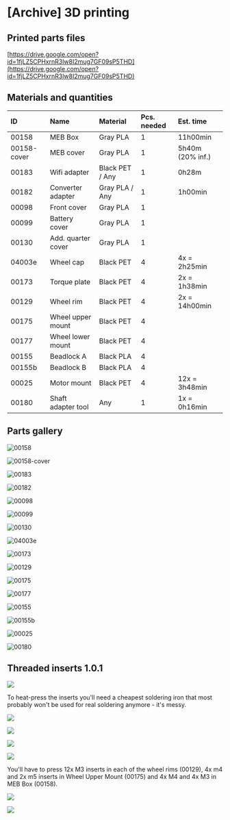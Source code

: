 # \[Archive\] 3D printing

## Printed parts files

[https://drive.google.com/open?id=1fjLZ5CPHxrnR3lw8I2mug7GF09sP5THD](https://drive.google.com/open?id=1fjLZ5CPHxrnR3lw8I2mug7GF09sP5THD)

## Materials and quantities

| ID | Name | Material | Pcs. needed | Est. time |
| :--- | :--- | :--- | :--- | :--- |
| 00158 | MEB Box | Gray PLA | 1 | 11h00min |
| 00158-cover | MEB cover | Gray PLA | 1 | 5h40m \(20% inf.\) |
| 00183 | Wifi adapter | Black PET / Any | 1 | 0h28m |
| 00182 | Converter adapter | Gray PLA / Any | 1 | 1h00min |
| 00098 | Front cover | Gray PLA | 1 |  |
| 00099 | Battery cover | Gray PLA | 1 |  |
| 00130 | Add. quarter cover | Gray PLA | 1 |  |
| 04003e | Wheel cap | Black PET | 4 | 4x = 2h25min |
| 00173 | Torque plate | Black PET | 4 | 2x = 1h38min |
| 00129 | Wheel rim | Black PET | 4 | 2x = 14h00min |
| 00175 | Wheel upper mount | Black PET | 4 |  |
| 00177 | Wheel lower mount | Black PET | 4 |  |
| 00155 | Beadlock A | Black PLA | 4 |  |
| 00155b | Beadlock B | Black PLA | 4 |  |
| 00025 | Motor mount | Black PET | 4 | 12x = 3h48min |
| 00180 | Shaft adapter tool | Any | 1 | 1x = 0h16min |

## Parts gallery

![00158](../.gitbook/assets/00158.jpg)

![00158-cover](../.gitbook/assets/00158-cover.jpg)

![00183](../.gitbook/assets/00183.jpg)

![00182](../.gitbook/assets/00182.jpg)

![00098](../.gitbook/assets/00098.jpg)

![00099](../.gitbook/assets/00099.jpg)

![00130](../.gitbook/assets/00130.jpg)

![04003e](../.gitbook/assets/04003e.jpg)

![00173](../.gitbook/assets/00173.jpg)

![00129](../.gitbook/assets/00129.jpg)

![00175](../.gitbook/assets/00175.jpg)

![00177](../.gitbook/assets/00177.jpg)

![00155](../.gitbook/assets/00155.jpg)

![00155b](../.gitbook/assets/00155b.jpg)

![00025](../.gitbook/assets/00025.jpg)

![00180](../.gitbook/assets/00180.jpg)

## Threaded inserts 1.0.1

![](../.gitbook/assets/img_20190515_191833.jpg)

To heat-press the inserts you'll need a cheapest soldering iron that most probably won't be used for real soldering anymore - it's messy.

![](../.gitbook/assets/img_20190515_191849.jpg)

![](../.gitbook/assets/img_20190515_191943.jpg)

![](../.gitbook/assets/img_20190515_191947.jpg)

![](../.gitbook/assets/img_20190515_192000.jpg)

You'll have to press 12x M3 inserts in each of the wheel rims \(00129\), 4x m4 and 2x m5 inserts in Wheel Upper Mount \(00175\) and 4x M4 and 4x M3 in MEB Box \(00158\).

![](../.gitbook/assets/img_20190515_124330.jpg)

![](../.gitbook/assets/img_20190515_134256.jpg)

